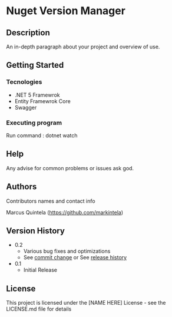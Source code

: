 # Nuget Version Manager

## Description

An in-depth paragraph about your project and overview of use.

## Getting Started

### Tecnologies
* .NET 5 Framewrok
* Entity Framewrok Core
* Swagger

### Executing program

Run command : dotnet watch

## Help

Any advise for common problems or issues ask god.

## Authors

Contributors names and contact info

Marcus Quintela (https://github.com/markintela) 


## Version History

* 0.2
    * Various bug fixes and optimizations
    * See [commit change]() or See [release history]()
* 0.1
    * Initial Release

## License

This project is licensed under the [NAME HERE] License - see the LICENSE.md file for details



